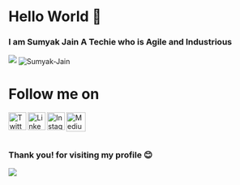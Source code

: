 # Hello World 👋
### I am Sumyak Jain A Techie who is Agile and Industrious


![](https://github-readme-stats.vercel.app/api?username=Sumyak-Jain&show_icons=true&line_height=30)
<img align="center" src="https://github-readme-streak-stats.herokuapp.com/?user=Sumyak-Jain&" alt="Sumyak-Jain" />

# Follow me on
<a href="https://twitter.com/JainSumyak">
  <img align="left" alt="Twitter" width="35px" src="https://i.pinimg.com/originals/ec/41/47/ec41475eafca0883460602acf1b59e82.png" />
</a>

<a href="https://www.linkedin.com/in/sumyak-jain/">
  <img align="left" alt="Linkedin" width="35px" src="https://cdn4.iconfinder.com/data/icons/social-messaging-ui-color-shapes-2-free/128/social-linkedin-circle-512.png" />
</a>

<a href="https://www.instagram.com/gaurav_jain0511/">
  <img align="left" alt="Instagram" width="35px" src="https://www.transparentpng.com/thumb/instagram-logo-icon/JTKuuM-instagram-logo-icon-free-transparent.png" />
</a>

<a href="https://sumyak-jain.medium.com/">
  <img align="left" alt="Medium" width="38px" src="https://cdn4.iconfinder.com/data/icons/social-media-2210/24/Medium-512.png" />
</a>



<br>

<br>

<br>


### Thank you! for visiting my profile :blush:
 <a href="https://github.com/sumyak/github-profile-views-counter">
    <img src="https://komarev.com/ghpvc/?username=Sumyak-Jain">
</a>

